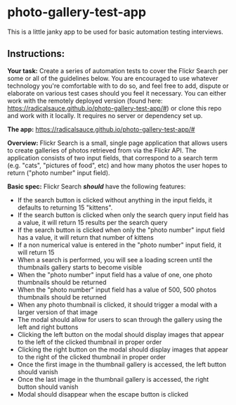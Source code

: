 # photo-gallery-test-app
This is a little janky app to be used for basic automation testing interviews.


## Instructions:

**Your task:**
Create a series of automation tests to cover the Flickr Search per some or all of the guidelines below. You are encouraged to use whatever technology you're comfortable with to do so, and feel free to add, dispute or elaborate on various test cases should you feel it necessary. You can either work with the remotely deployed version (found here: https://radicalsauce.github.io/photo-gallery-test-app/#) or clone this repo and work with it locally. It requires no server or dependency set up.

**The app:**
https://radicalsauce.github.io/photo-gallery-test-app/#

**Overview:**
Flickr Search is a small, single page application that allows users to create galleries of photos retrieved from via the Flickr API. The application consists of two input fields, that correspond to a search term (e.g. "cats", "pictures of food", etc) and how many photos the user hopes to return ("photo number" input field).

**Basic spec:**
Flickr Search ***should*** have the following features:
- If the search button is clicked without anything in the input fields, it defaults to returning 15 "kittens".
- If the search button is clicked when only the search query input field has a value, it will return 15 results per
the search query
- If the search button is clicked when only the "photo number" input field has a value, it will return that number of
kittens
- If a non numerical value is entered in the "photo number" input field, it will return 15
- When a search is performed, you will see a loading screen until the thumbnails gallery starts to become visible
- When the "photo number" input field has a value of one, one photo thumbnails should be returned
- When the "photo number" input field has a value of 500, 500 photos thumbnails should be returned
- When any photo thumbnail is clicked, it should trigger a modal with a larger version of that image
- The modal should allow for users to scan through the gallery using the left and right buttons
- Clicking the left button on the modal should display images that appear to the left of the clicked thumbnail in
proper order
- Clicking the right button on the modal should display images that appear to the right of the clicked thumbnail in
proper order
- Once the first image in the thumbnail gallery is accessed, the left button should vanish 
- Once the last image in the thumbnail gallery is accessed, the right button should vanish 
- Modal should disappear when the escape button is clicked

